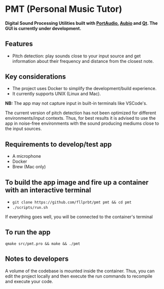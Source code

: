 # PMT (Personal Music Tutor)

#### Digital Sound Processing Utilities built with [PortAudio](https://github.com/PortAudio/portaudio), [Aubio](https://github.com/aubio/aubio) and [Qt](https://github.com/qt). The GUI is currently under development.

## Features

* Pitch detection: play sounds close to your input source and get information about their frequency and distance from the closest note.

## Key considerations

* The project uses Docker to simplify the development/build experience.
* It currently supports UNIX (Linux and Mac).

**NB:** The app may not capture input in built-in terminals like VSCode's.

The current version of pitch detection has not been optimized for different environments/input contexts. Thus, for best results it is advised to use the app in noise-free environments with the sound producing mediums close to the input sources. 

## Requirements to develop/test app

* A microphone
* Docker
* Brew (Mac only)

## To build the app image and fire up a container with an interactive terminal

* `git clone https://github.com/fllprbt/pmt pmt && cd pmt`
* `./scripts/run.sh`

If everything goes well, you will be connected to the container's terminal

## To run the app

`qmake src/pmt.pro && make && ./pmt`

## Notes to developers

A volume of the codebase is mounted inside the container. Thus, you can edit the project locally and then execute the run commands to recompile and execute your code.
